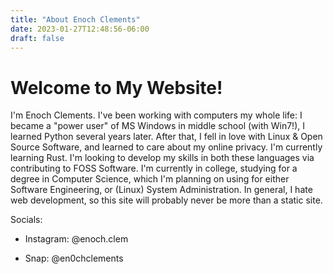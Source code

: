 ```yaml
---
title: "About Enoch Clements"
date: 2023-01-27T12:48:56-06:00
draft: false
---
```


# Welcome to My Website!

I'm Enoch Clements. I've been working with computers my whole life: I
became a "power user" of MS Windows in middle school (with Win7!), I
learned Python several years later. After that, I fell in love with
Linux & Open Source
Software, and learned to care about my online privacy. I'm currently
learning Rust. I'm looking to develop my skills in both these languages
via contributing to FOSS Software. I'm currently in college, studying
for a degree in Computer Science, which I'm planning on using for either
Software Engineering, or (Linux) System Administration. In general, I
hate web development, so this site will probably never be more than a
static site.

Socials:

-   Instagram: \@enoch.clem

-   Snap: \@en0chclements
